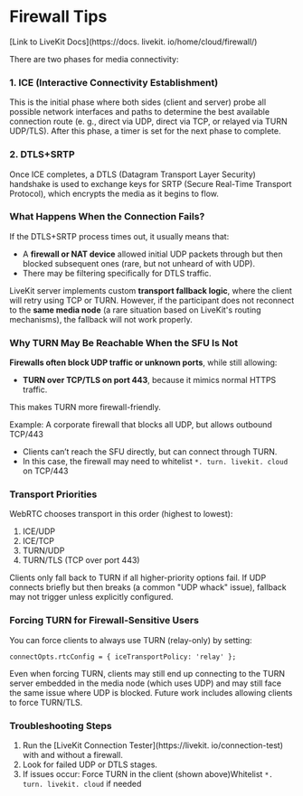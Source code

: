 # Firewall Tips

[Link to LiveKit Docs](https://docs. livekit. io/home/cloud/firewall/)

There are two phases for media connectivity:


### 1. ICE (Interactive Connectivity Establishment)

This is the initial phase where both sides (client and server) probe all possible network interfaces and paths to determine the best available connection route (e. g., direct via UDP, direct via TCP, or relayed via TURN UDP/TLS). After this phase, a timer is set for the next phase to complete.


### 2. DTLS+SRTP

Once ICE completes, a DTLS (Datagram Transport Layer Security) handshake is used to exchange keys for SRTP (Secure Real-Time Transport Protocol), which encrypts the media as it begins to flow.


### What Happens When the Connection Fails?

If the DTLS+SRTP process times out, it usually means that:


- A **firewall or NAT device** allowed initial UDP packets through but then blocked subsequent ones (rare, but not unheard of with UDP).
- There may be filtering specifically for DTLS traffic.

LiveKit server implements custom **transport fallback logic**, where the client will retry using TCP or TURN. However, if the participant does not reconnect to the **same media node** (a rare situation based on LiveKit's routing mechanisms), the fallback will not work properly.


### Why TURN May Be Reachable When the SFU Is Not

**Firewalls often block UDP traffic or unknown ports**, while still allowing:


- **TURN over TCP/TLS on port 443**, because it mimics normal HTTPS traffic.

This makes TURN more firewall-friendly.

Example: A corporate firewall that blocks all UDP, but allows outbound TCP/443


- Clients can’t reach the SFU directly, but can connect through TURN.
- In this case, the firewall may need to whitelist `*. turn. livekit. cloud` on TCP/443


### Transport Priorities

WebRTC chooses transport in this order (highest to lowest):


1. ICE/UDP
2. ICE/TCP
3. TURN/UDP
4. TURN/TLS (TCP over port 443)

Clients only fall back to TURN if all higher-priority options fail. If UDP connects briefly but then breaks (a common "UDP whack" issue), fallback may not trigger unless explicitly configured.


### Forcing TURN for Firewall-Sensitive Users

You can force clients to always use TURN (relay-only) by setting:


```
connectOpts.rtcConfig = { iceTransportPolicy: 'relay' };
```

Even when forcing TURN, clients may still end up connecting to the TURN server embedded in the media node (which uses UDP) and may still face the same issue where UDP is blocked. Future work includes allowing clients to force TURN/TLS.


### Troubleshooting Steps


1. Run the [LiveKit Connection Tester](https://livekit. io/connection-test) with and without a firewall.
2. Look for failed UDP or DTLS stages.
3. If issues occur: Force TURN in the client (shown above)Whitelist `*. turn. livekit. cloud` if needed